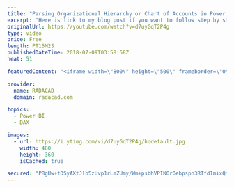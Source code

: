 ```yaml
---
title: "Parsing Organizational Hierarchy or Chart of Accounts in Power BI with Parent child functions in DAX"
excerpt: "Here is link to my blog post if you want to follow step by step: http://radacad.com/parsing-organizational-hierarchy-or-chart-of-accounts-in-power-bi-with-parent-child-functions-in-dax"
originalUrl: https://youtube.com/watch?v=d7uyGqT2P4g
type: video
price: Free
length: PT15M2S
publishedDateTime: 2018-07-09T03:58:58Z
heat: 51

featuredContent: "<iframe width=\"800\" height=\"500\" frameborder=\"0\" src=\"https://www.youtube.com/embed/d7uyGqT2P4g\" allow=\"accelerometer; autoplay; encrypted-media; gyroscope; picture-in-picture\" allowfullscreen></iframe>"

provider:
  name: RADACAD
  domain: radacad.com

topics:
  - Power BI
  - DAX

images:
  - url: https://i.ytimg.com/vi/d7uyGqT2P4g/hqdefault.jpg
    width: 480
    height: 360
    isCached: true

secured: "PBgUw+tDSyAXtJlb5zUvp1rLmZUmy/Wm+psbhVPIKOrOebpspn3RTfd1mixQi6oKXj2szxlEXpdW7Hrn6e9sbXlcmUdwqS+ISejLPJ5X+Dk1BxgOOoEJfEGKOdgCVfeyhB4C6vqZyboN6W2BKa7ks8XoTprWz8G38hSGjZ/+jyar6azTuH5sz0uTEbA0JcHR6+rYM9Z+RRZ1sd52BZkx7/FztZZKAWA5wF6RxP2cJPyJ7y/Z63asiucoEWotGXerdBmZh4YkLy7YQQ/vvN5ZzX9qQYEYC+0ubuUkFpk1V9RgZqoJNlJCdXMtbcWKN83xD6wRR8aAZLtbfiPafIKv6BsN+LIoGuZVIHdpSoYAkm98P8UAlJ4/el0Bg3quEc0F++mnACdt0LPQsTM39o32utWt7jhG1IOh2sWnsX76Igw=;gip3GoiRwHtzNniEcYc1TA=="
---
```



